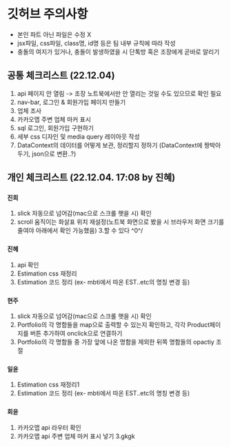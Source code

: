 # 깃허브 주의사항

- 본인 파트 아닌 파일은 수정 X
- jsx파일, css파일, class명, id명 등은 팀 내부 규칙에 따라 작성
- 충돌의 여지가 있거나, 충돌이 발생하였을 시 단톡방 혹은 조장에게 곧바로 알리기

## 공통 체크리스트 (22.12.04)

1. api 페이지 안 열림 -> 조장 노트북에서만 안 열리는 것일 수도 있으므로 확인 필요
2. nav-bar, 로그인 & 회원가입 페이지 만들기
3. 업체 조사
4. 카카오맵 주변 업체 마커 표시
5. sql 로그인, 회원가입 구현하기
6. 세부 css 디자인 및 media query 레이아웃 작성
7. DataContext의 데이터를 어떻게 보관, 정리할지 정하기 (DataContext에 짱박아두기, json으로 변환..?)

## 개인 체크리스트 (22.12.04. 17:08 by 진혜)

### `진희`

1. slick 자동으로 넘어감(mac으로 스크롤 햇을 시) 확인
2. scroll 움직이는 화살표 위치 재설정(노트북 화면으로 봤을 시 브라우저 화면 크기를 줄여야 아래에서 확인 가능했음) 3.할 수 있다 \^0^/

### `진혜`

1. api 확인
2. Estimation css 재정리
3. Estimation 코드 정리 (ex- mbti에서 따온 EST..etc의 명칭 변경 등)

### `현주`

1. slick 자동으로 넘어감(mac으로 스크롤 햇을 시) 확인
2. Portfolio의 각 명함들을 map으로 출력할 수 있는지 확인하고, 각각 Product페이지를 버튼 추가하여 onclick으로 연결하기
3. Portfolio의 각 명함들 중 가장 앞에 나온 명함을 제외한 뒤쪽 명함들의 opactiy 조절

### `일윤`

1. Estimation css 재정리1
2. Estimation 코드 정리 (ex- mbti에서 따온 EST..etc의 명칭 변경 등)

### `회윤`

1. 카카오맵 api 라우터 확인
2. 카카오맵 api 주변 업체 마커 표시 넣기
   3.gkgk







<!--
# Getting Started with Create React App

This project was bootstrapped with [Create React App](https://github.com/facebook/create-react-app).

## Available Scripts

In the project directory, you can run:

### `npm start`

Runs the app in the development mode.\
Open [http://localhost:3000](http://localhost:3000) to view it in your browser.

The page will reload when you make changes.\
You may also see any lint errors in the console.

### `npm test`

Launches the test runner in the interactive watch mode.\
See the section about [running tests](https://facebook.github.io/create-react-app/docs/running-tests) for more information.

### `npm run build`

Builds the app for production to the `build` folder.\
It correctly bundles React in production mode and optimizes the build for the best performance.

The build is minified and the filenames include the hashes.\
Your app is ready to be deployed!

See the section about [deployment](https://facebook.github.io/create-react-app/docs/deployment) for more information.

### `npm run eject`

**Note: this is a one-way operation. Once you `eject`, you can't go back!**

If you aren't satisfied with the build tool and configuration choices, you can `eject` at any time. This command will remove the single build dependency from your project.

Instead, it will copy all the configuration files and the transitive dependencies (webpack, Babel, ESLint, etc) right into your project so you have full control over them. All of the commands except `eject` will still work, but they will point to the copied scripts so you can tweak them. At this point you're on your own.

You don't have to ever use `eject`. The curated feature set is suitable for small and middle deployments, and you shouldn't feel obligated to use this feature. However we understand that this tool wouldn't be useful if you couldn't customize it when you are ready for it.

## Learn More

You can learn more in the [Create React App documentation](https://facebook.github.io/create-react-app/docs/getting-started).

To learn React, check out the [React documentation](https://reactjs.org/).

### Code Splitting

This section has moved here: [https://facebook.github.io/create-react-app/docs/code-splitting](https://facebook.github.io/create-react-app/docs/code-splitting)

### Analyzing the Bundle Size

This section has moved here: [https://facebook.github.io/create-react-app/docs/analyzing-the-bundle-size](https://facebook.github.io/create-react-app/docs/analyzing-the-bundle-size)

### Making a Progressive Web App

This section has moved here: [https://facebook.github.io/create-react-app/docs/making-a-progressive-web-app](https://facebook.github.io/create-react-app/docs/making-a-progressive-web-app)

### Advanced Configuration

This section has moved here: [https://facebook.github.io/create-react-app/docs/advanced-configuration](https://facebook.github.io/create-react-app/docs/advanced-configuration)

### Deployment

This section has moved here: [https://facebook.github.io/create-react-app/docs/deployment](https://facebook.github.io/create-react-app/docs/deployment)

### `npm run build` fails to minify

This section has moved here: [https://facebook.github.io/create-react-app/docs/troubleshooting#npm-run-build-fails-to-minify](https://facebook.github.io/create-react-app/docs/troubleshooting#npm-run-build-fails-to-minify)
-->
